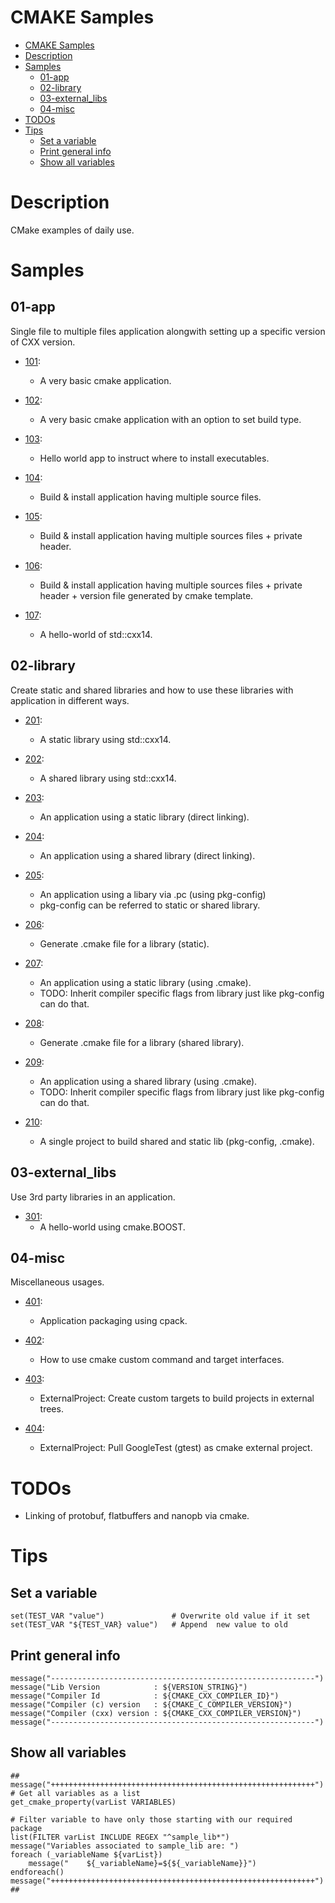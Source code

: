 # CMAKE Samples

<!-- TOC -->

- [CMAKE Samples](#cmake-samples)
- [Description](#description)
- [Samples](#samples)
    - [01-app](#01-app)
    - [02-library](#02-library)
    - [03-external_libs](#03-external_libs)
    - [04-misc](#04-misc)
- [TODOs](#todos)
- [Tips](#tips)
    - [Set a variable](#set-a-variable)
    - [Print general info](#print-general-info)
    - [Show all variables](#show-all-variables)

<!-- /TOC -->

# Description
CMake examples of daily use.

# Samples

## 01-app
Single file to multiple files application alongwith setting up a specific version of CXX version.

-  [101](01-app/101/CMakeLists.txt):
   - A very basic cmake application.

-  [102](01-app/102/CMakeLists.txt):
   - A very basic cmake application with an option to set build type.

-  [103](01-app/103/CMakeLists.txt):
   - Hello world app to instruct where to install executables.

-  [104](01-app/104/CMakeLists.txt):
   - Build & install application having multiple source files.

-  [105](01-app/105/CMakeLists.txt):
   - Build & install application having multiple sources files + private header.

-  [106](01-app/106/CMakeLists.txt):
   - Build & install application having multiple sources files + private header + version file generated by cmake template.

-  [107](01-app/107/CMakeLists.txt):
   - A hello-world of std::cxx14.

## 02-library
Create static and shared libraries and how to use these libraries with application in different ways.

-  [201](02-library/201/CMakeLists.txt):
   - A static library using std::cxx14.

-  [202](02-library/202/CMakeLists.txt):
   - A shared library using std::cxx14.

-  [203](02-library/203/CMakeLists.txt):
   - An application using a static library (direct linking).

-  [204](02-library/204/CMakeLists.txt):
   - An application using a shared library (direct linking).

-  [205](02-library/205/CMakeLists.txt):
   - An application using a libary via .pc (using pkg-config)
   - pkg-config can be referred to static or shared library.

-  [206](02-library/206/CMakeLists.txt):
   - Generate .cmake file for a library (static).

-  [207](02-library/207/CMakeLists.txt):
   - An application using a static library (using .cmake).
   - TODO: Inherit compiler specific flags from library just like pkg-config can do that.

-  [208](02-library/208/CMakeLists.txt):
   - Generate .cmake file for a library (shared library).

-  [209](02-library/209/CMakeLists.txt):
   - An application using a shared library (using .cmake).
   - TODO: Inherit compiler specific flags from library just like pkg-config can do that.

-  [210](02-library/210/CMakeLists.txt):
   - A single project to build shared and static lib (pkg-config, .cmake).

## 03-external_libs
Use 3rd party libraries in an application.

-  [301](03-external_libs/301/CMakeLists.txt):
   - A hello-world using cmake.BOOST.

## 04-misc
Miscellaneous usages.

-  [401](04-misc/401/CMakeLists.txt):
   - Application packaging using cpack.

-  [402](04-misc/402/CMakeLists.txt):
   - How to use cmake custom command and target interfaces.

-  [403](04-misc/403/CMakeLists.txt):
   - ExternalProject: Create custom targets to build projects in external trees.

-  [404](04-misc/404/CMakeLists.txt):
   - ExternalProject: Pull GoogleTest (gtest) as cmake external project.

# TODOs
- Linking of protobuf, flatbuffers and nanopb via cmake.

# Tips

## Set a variable
```
set(TEST_VAR "value")               # Overwrite old value if it set
set(TEST_VAR "${TEST_VAR} value")   # Append  new value to old
```

## Print general info
```
message("-----------------------------------------------------------")
message("Lib Version            : ${VERSION_STRING}")
message("Compiler Id            : ${CMAKE_CXX_COMPILER_ID}")
message("Compiler (c) version   : ${CMAKE_C_COMPILER_VERSION}")
message("Compiler (cxx) version : ${CMAKE_CXX_COMPILER_VERSION}")
message("-----------------------------------------------------------")
```

## Show all variables
```
##
message("+++++++++++++++++++++++++++++++++++++++++++++++++++++++++++")
# Get all variables as a list
get_cmake_property(varList VARIABLES)

# Filter variable to have only those starting with our required package
list(FILTER varList INCLUDE REGEX "^sample_lib*")
message("Variables associated to sample_lib are: ")
foreach (_variableName ${varList})
    message("    ${_variableName}=${${_variableName}}")
endforeach()
message("+++++++++++++++++++++++++++++++++++++++++++++++++++++++++++")
##
```
